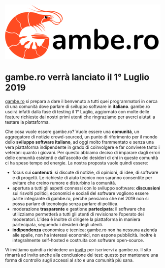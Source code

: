 
![](gambero.png "gambe.ro logo")

# gambe.ro verrà lanciato il 1° Luglio 2019
[gambe.ro](https://gambe.ro) si prepara a dare il benvenuto a tutti quei programmatori in cerca di una comunità dove parlare di sviluppo software in **italiano**. gambe.ro uscirà infatti dalla fase di testing il 1° Luglio, aggiornato con molte delle feature richieste dai nostri primi utenti che ringraziamo per averci aiutati a testare la piattaforma. 

Che cosa vuole essere gambe.ro? Vuole essere una **comunità**, un aggregatore di notizie crowd-sourced, un punto di riferimento per il mondo dello **sviluppo software italiano**, ad oggi molto frammentato e senza una vera piattaforma indipendente in grado di coinvolgere e far convivere tanto i veterani quanto i giovani. Per questo abbiamo deciso di imparare dagli errori delle comunità esistenti e dall’ascolto dei desideri di chi in queste comunità ci ha speso tempo ed energie. La nostra proposta vuole quindi essere:

* focus sui **contenuti**: si discute di notizie, di opinioni, di idee, di software e di progetti. Le richieste di aiuto tecnico non saranno consentite per evitare che creino rumore e disturbino la comunità. 
* apertura a tutti gli aspetti connessi con lo sviluppo software: **discussioni** sui risvolti politici, economici e sociali del software vogliono essere parte integrante di gambe.ro, perché pensiamo che nel 2019 non si possa parlare di tecnologia senza parlare di politica.
* moderazione **trasparente** e gestione **partecipata**: il software che utilizziamo permetterà a tutti gli utenti di revisionare l’operato dei moderatori. L’idea è inoltre di dirigere la piattaforma in maniera partecipata, seguendo i desideri degli utenti.
* **indipendenza** economica e tecnica: gambe.ro non ha nessuna azienda alle spalle, non ha interessi economici, non espone pubblicità. Inoltre è integralmente self-hosted e costruita con software open-source.

Vi invitiamo quindi a richiedere un [invito](https://gambe.ro/invitations/request) per iscrivervi a gambe.ro. Il sito rimarrà ad invito anche alla conclusione del test: questo per mantenere una forma di controllo sugli accessi al sito e una comunità più sana.

